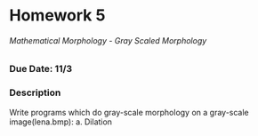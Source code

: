 # Homework 5
###### Mathematical Morphology - Gray Scaled Morphology
### Due Date: 11/3
### Description
Write programs which do gray-scale morphology on a gray-scale image(lena.bmp):
a. Dilation

